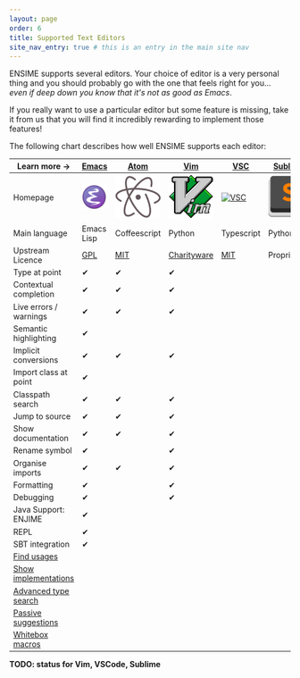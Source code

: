 ```yaml
---
layout: page
order: 6
title: Supported Text Editors
site_nav_entry: true # this is an entry in the main site nav
---
```


ENSIME supports several editors. Your choice of editor is a very personal thing and you should probably go with the one that feels right for you... *even if deep down you know that it's not as good as Emacs*.

If you really want to use a particular editor but some feature is missing, take it from us that you will find it incredibly rewarding to implement those features!

The following chart describes how well ENSIME supports each editor:

| Learn more → | [Emacs](emacs) | [Atom](atom) | [Vim](vim) | [VSC](vscode) | [Sublime](sublime) |
|---------------------------------------|-------|------|-----|-----|---------|
| Homepage | [![Emacs](/talks/scalasphere16/images/emacs.svg)](http://nicolas-petton.fr/ressources/emacs-website/) | [![Atom](/talks/scalasphere16/images/atom-logo.svg)](https://atom.io/) | [![Vim](/talks/scalasphere16/images/vim-logo.svg)](http://www.vim.org/) | [![VSC](https://upload.wikimedia.org/wikipedia/commons/f/f3/Visual_Studio_Code_0.10.1_icon.png)](https://code.visualstudio.com/) | [![Sublime](/talks/scalasphere16/images/sublime-logo.svg)](https://www.sublimetext.com/) |
| Main language                         | Emacs Lisp  | Coffeescript | Python | Typescript | Python |
| Upstream Licence                      | [GPL](http://www.gnu.org/licenses/gpl.en.html) | [MIT](https://opensource.org/licenses/MIT) | [Charityware](http://vimdoc.sourceforge.net/htmldoc/uganda.html#license) | [MIT](https://opensource.org/licenses/MIT) | Proprietary |
| Type at point                         | ✔ | ✔ | ✔ | | |
| Contextual completion                 | ✔ | ✔ | ✔ | | |
| Live errors / warnings                | ✔ | ✔ | ✔ | | |
| Semantic highlighting                 | ✔ |   | | | |
| Implicit conversions                  | ✔ | ✔ | ✔ | | |
| Import class at point                 | ✔ |   | | | |
| Classpath search                      | ✔ | ✔ | ✔ | | |
| Jump to source                        | ✔ | ✔ | ✔ | | |
| Show documentation                    | ✔ | ✔ | ✔ | | |
| Rename symbol                         | ✔ |   | ✔ | | |
| Organise imports                      | ✔ | ✔ | ✔ | | |
| Formatting                            | ✔ |   | ✔ | | |
| Debugging                             | ✔ |   | ✔ | | |
| Java Support: ENJIME                  | ✔ |   | | | |
| REPL                                  | ✔ |   | | | |
| SBT integration                       | ✔ |   | | | |
| [Find usages](https://github.com/ensime/ensime-server/issues/425) | | | | | |
| [Show implementations](https://github.com/ensime/ensime-server/issues/1131) | | | | | |
| [Advanced type search](https://github.com/ensime/ensime-server/issues/472) | | | | | |
| [Passive suggestions](https://github.com/ensime/ensime-server/issues/848) | | | | | |
| [Whitebox macros](https://github.com/fommil/imaginary-friend) | | | | | |

**TODO: status for Vim, VSCode, Sublime**
